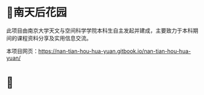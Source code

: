 # 📁南天后花园

此项目由南京大学天文与空间科学学院本科生自主发起并建成，主要致力于本科期间的课程资料分享及实用信息交流。

本项目网页：https://nan-tian-hou-hua-yuan.gitbook.io/nan-tian-hou-hua-yuan/

# 📁


